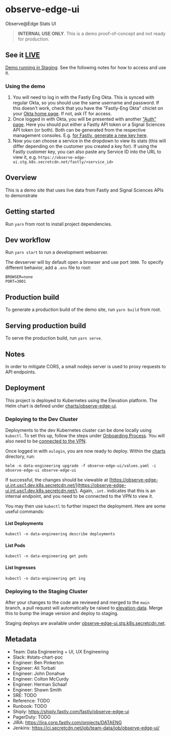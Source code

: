 # observe-edge-ui

Observe@Edge Stats UI

> **INTERNAL USE ONLY**. This is a demo proof-of-concept and not ready for production.

## See it [LIVE](https://observe-edge-ui.stg.k8s.secretcdn.net/)

[Demo running in Staging](https://observe-edge-ui.stg.k8s.secretcdn.net/). See the following notes for how to access and use it.

### Using the demo

 1. You will need to log in with the Fastly Eng Okta. This is synced with regular Okta, so you should use the same username and password. If this doesn't work, check that you have the "Fastly-Eng Okta" chiclet on your [Okta home page](https://fastly.okta.com/). If not, ask IT for access.
 2. Once logged in with Okta, you will be presented with another ["Auth" page](https://observe-edge-ui.stg.k8s.secretcdn.net/auth). Here you should put either a Fastly API token or a Signal Sciences API token (or both). Both can be generated from the respective management consoles. E.g. [for Fastly, generate a new key here](https://manage.fastly.com/account/personal/tokens).
 3. Now you can choose a service in the dropdown to view its stats (this will differ depending on the customer you created a key for). If using the Fastly customer key, you can also paste any Service ID into the URL to view it, e.g. `https://observe-edge-ui.stg.k8s.secretcdn.net/fastly/<service_id>`

## Overview

This is a demo site that uses live data from Fastly and Signal Sciences APIs to demonstrate

## Getting started

Run `yarn` from root to install project dependencies.

## Dev workflow

Run `yarn start` to run a development webserver.

The devserver will by default open a browser and use port `3000`. To specify different behavior, add a `.env` file to
root:

```
BROWSER=none
PORT=3001
```

## Production build

To generate a production build of the demo site, run `yarn build` from root.

## Serving production build

To serve the production build, run `yarn serve`.

## Notes

In order to mitigate CORS, a small nodejs server is used to proxy requests to API endpoints.

## Deployment

This project is deployed to Kubernetes using the Elevation platform. The Helm chart is defined
under [charts/observe-edge-ui](charts/observe-edge-ui).

### Deploying to the Dev Cluster

Deployments to the dev Kubernetes cluster can be done locally using `kubectl`. To set this up, follow the steps
under [Onboarding Process](https://docs.elevation.secretcdn.net/onboarding/kubernetes/). You will also need to
be [connected to the VPN](https://docs.elevation.secretcdn.net/onboarding/vpn/).

Once logged in with `oulogin`, you are now ready to deploy. Within the [charts](charts) directory, run:

```shell
helm -n data-engineering upgrade -f observe-edge-ui/values.yaml -i observe-edge-ui observe-edge-ui
```

If successful, the changes should be viewable
at [https://observe-edge-ui.int.usc1.dev.k8s.secretcdn.net/](https://observe-edge-ui.int.usc1.dev.k8s.secretcdn.net/).
Again, `.int.` indicates that this is an internal endpoint, and you need to be connected to the VPN to view it.

You may then use `kubectl` to further inspect the deployment. Here are some useful commands:

#### List Deployments

```shell
kubectl -n data-engineering describe deployments
```

#### List Pods

```shell
kubectl -n data-engineering get pods
```

#### List Ingresses

```shell
kubectl -n data-engineering get ing
```

### Deploying to the Staging Cluster

After your changes to the code are reviewed and merged to the `main` branch, a pull request will automatically be raised
to [elevation-data](https://github.com/fastly/elevation-data). Merge this to bump the image version and deploy to
staging.

Staging deploys are available
under [observe-edge-ui.stg.k8s.secretcdn.net](https://observe-edge-ui.stg.k8s.secretcdn.net/).

## Metadata

- Team: Data Engineering + UI, UX Engineering
- Slack: #stats-chart-poc
- Engineer: Ben Pinkerton
- Engineer: Ali Torbati
- Engineer: John Donahue
- Engineer: Colton McCurdy
- Engineer: Herman Schaaf
- Engineer: Shawn Smith
- SRE: TODO
- Reference: TODO
- Runbook: TODO
- Shiply: https://shiply.fastly.com/fastly/observe-edge-ui
- PagerDuty: TODO
- JIRA: https://jira.corp.fastly.com/projects/DATAENG
- Jenkins: https://ci.secretcdn.net/job/team-data/job/observe-edge-ui/
